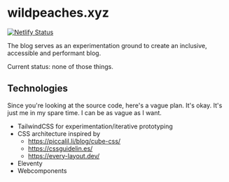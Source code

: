 # wildpeaches.xyz

[![Netlify Status](https://api.netlify.com/api/v1/badges/a5c89f0b-47db-45b3-b731-774bc68ef921/deploy-status)](https://app.netlify.com/sites/wildpeaches/deploys)

The blog serves as an experimentation ground to create an inclusive, accessible and performant blog.

Current status: none of those things.

## Technologies

Since you're looking at the source code, here's a vague plan.
It's okay. It's just me in my spare time. I can be as vague as I want.

- TailwindCSS for experimentation/iterative prototyping
- CSS architecture inspired by
  - https://piccalil.li/blog/cube-css/
  - https://cssguidelin.es/
  - https://every-layout.dev/
- Eleventy
- Webcomponents
